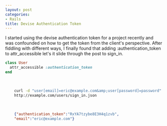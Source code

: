 ```yaml
---
layout: post
categories:
- Rails
title: Devise Authentication Token
---
```


I started using the devise authentication token for a project recently and was confounded on how to get the token from the client's perspective. After fiddling with different ways, I finally found that adding :authentication_token to attr_accessible let's it slide through the post to sign_in.

```ruby
class User
  attr_accessible :authentication_token
end
```

<br />

```bash
    curl -d "user[email]=eric@example.com&amp;user[password]=password" 
    http://example.com/users/sign_in.json
```

<br />

```json
    {"authentication_token":"RxYA7tzybe8E3H4q1zvb",
    "email":"eric@example.com"}
```
